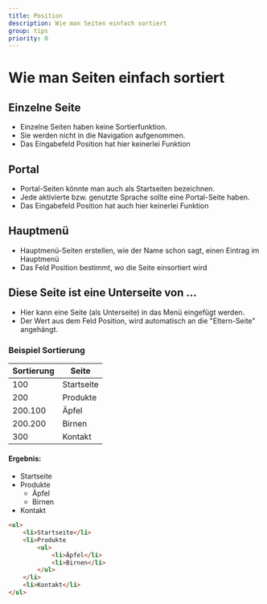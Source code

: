 ```yaml
---
title: Position
description: Wie man Seiten einfach sortiert
group: tips
priority: 0
---
```


# Wie man Seiten einfach sortiert

## Einzelne Seite

 - Einzelne Seiten haben keine Sortierfunktion.
 - Sie werden nicht in die Navigation aufgenommen.
 - Das Eingabefeld Position hat hier keinerlei Funktion

## Portal

 - Portal-Seiten könnte man auch als Startseiten bezeichnen.
 - Jede aktivierte bzw. genutzte Sprache sollte eine Portal-Seite haben.
 - Das Eingabefeld Position hat auch hier keinerlei Funktion

## Hauptmenü

 - Hauptmenü-Seiten erstellen, wie der Name schon sagt, einen Eintrag im Hauptmenü
 - Das Feld Position bestimmt, wo die Seite einsortiert wird

## Diese Seite ist eine Unterseite von …

 - Hier kann eine Seite (als Unterseite) in das Menü eingefügt werden.
 - Der Wert aus dem Feld Position, wird automatisch an die "Eltern-Seite" angehängt.

### Beispiel Sortierung

| Sortierung | Seite |
| ---------- | ----- |
| 100 | Startseite |
| 200 | Produkte |
| 200.100 | Äpfel |
| 200.200 | Birnen |
| 300 | Kontakt |


#### Ergebnis:

- Startseite
- Produkte
    - Äpfel
    - Birnen
- Kontakt

```html
<ul>
    <li>Startseite</li>
    <li>Produkte
        <ul>
            <li>Äpfel</li>
            <li>Birnen</li>
        </ul>
    </li>
    <li>Kontakt</li>
</ul>
```